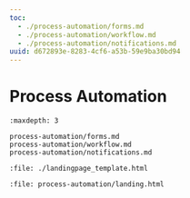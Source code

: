 ```yaml
---
toc:
  - ./process-automation/forms.md
  - ./process-automation/workflow.md
  - ./process-automation/notifications.md
uuid: d672893e-8283-4cf6-a53b-59e9ba30bd94
---
```

# Process Automation

```{toctree}
:maxdepth: 3

process-automation/forms.md
process-automation/workflow.md
process-automation/notifications.md
```

```{raw} html
:file: ./landingpage_template.html
```

```{raw} html
:file: process-automation/landing.html
```
